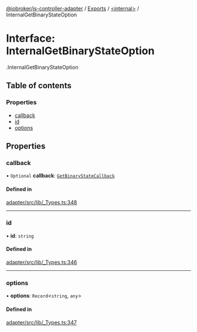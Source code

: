 [@iobroker/js-controller-adapter](../README.md) / [Exports](../modules.md) / [<internal\>](../modules/internal_.md) / InternalGetBinaryStateOption

# Interface: InternalGetBinaryStateOption

[<internal>](../modules/internal_.md).InternalGetBinaryStateOption

## Table of contents

### Properties

- [callback](internal_.InternalGetBinaryStateOption.md#callback)
- [id](internal_.InternalGetBinaryStateOption.md#id)
- [options](internal_.InternalGetBinaryStateOption.md#options)

## Properties

### callback

• `Optional` **callback**: [`GetBinaryStateCallback`](../modules/internal_.md#getbinarystatecallback)

#### Defined in

[adapter/src/lib/_Types.ts:348](https://github.com/ioBroker/ioBroker.js-controller/blob/a18b1b33/packages/adapter/src/lib/_Types.ts#L348)

___

### id

• **id**: `string`

#### Defined in

[adapter/src/lib/_Types.ts:346](https://github.com/ioBroker/ioBroker.js-controller/blob/a18b1b33/packages/adapter/src/lib/_Types.ts#L346)

___

### options

• **options**: `Record`<`string`, `any`\>

#### Defined in

[adapter/src/lib/_Types.ts:347](https://github.com/ioBroker/ioBroker.js-controller/blob/a18b1b33/packages/adapter/src/lib/_Types.ts#L347)
